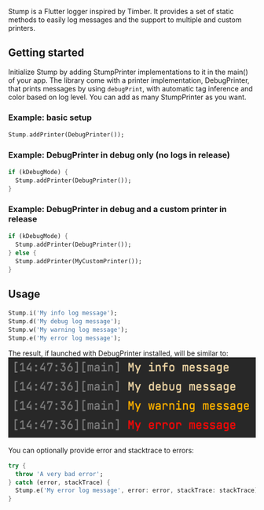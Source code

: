 Stump is a Flutter logger inspired by Timber.
It provides a set of static methods to easily log messages and the support to multiple and custom printers.

## Getting started

Initialize Stump by adding StumpPrinter implementations to it in the main() of your app.
The library come with a printer implementation, DebugPrinter, that prints messages by using `debugPrint`, with automatic tag inference and color based on log level.
You can add as many StumpPrinter as you want.

### Example: basic setup
```dart
Stump.addPrinter(DebugPrinter());
````

### Example: DebugPrinter in debug only (no logs in release)
```dart
if (kDebugMode) {
  Stump.addPrinter(DebugPrinter());
}
````
### Example: DebugPrinter in debug and a custom printer in release
```dart
if (kDebugMode) {
  Stump.addPrinter(DebugPrinter());
} else {
  Stump.addPrinter(MyCustomPrinter());
}
````

## Usage

```dart
Stump.i('My info log message');
Stump.d('My debug log message');
Stump.w('My warning log message');
Stump.e('My error log message');
```

The result, if launched with DebugPrinter installed, will be similar to:
![Stump DebugPrinter example](/example/stump_example.png "Stump DebugPrinter example")

You can optionally provide error and stacktrace to errors:
```dart
try {
  throw 'A very bad error';
} catch (error, stackTrace) {
  Stump.e('My error log message', error: error, stackTrace: stackTrace);
}
```
